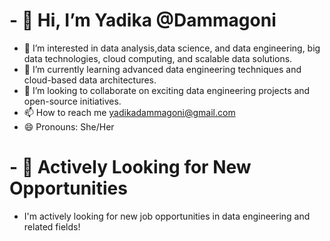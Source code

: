 # - 👋 Hi, I’m Yadika @Dammagoni
  - 👀 I’m interested in data analysis,data science, and data engineering, big data technologies, cloud computing, and scalable data solutions.
  - 🌱 I’m currently learning advanced data engineering techniques and cloud-based data architectures.
  - 💞️ I’m looking to collaborate on exciting data engineering projects and open-source initiatives.
  - 📫 How to reach me yadikadammagoni@gmail.com
  - 😄 Pronouns: She/Her
# - 🚀 Actively Looking for New Opportunities
  -  I'm actively looking for new job opportunities in data engineering  and related fields!

<!---
Dammagoni/Dammagoni is a ✨ special ✨ repository because its `README.md` (this file) appears on your GitHub profile.
You can click the Preview link to take a look at your changes.
--->
